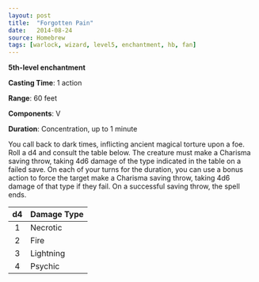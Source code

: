 ```yaml
---
layout: post
title:  "Forgotten Pain"
date:   2014-08-24
source: Homebrew
tags: [warlock, wizard, level5, enchantment, hb, fan]
---
```


**5th-level enchantment**

**Casting Time**: 1 action

**Range**: 60 feet

**Components**: V

**Duration**: Concentration, up to 1 minute

You call back to dark times, inflicting ancient magical torture upon a foe. Roll a d4 and consult the table below. The creature must make a Charisma saving throw, taking 4d6 damage of the type indicated in the table on a failed save. On each of your turns for the duration, you can use a bonus action to force the target make a Charisma saving throw, taking 4d6 damage of that type if they fail. On a successful saving throw, the spell ends.

|d4|Damage Type|
|:-:|:-|
|1|Necrotic|
|2|Fire|
|3|Lightning|
|4|Psychic|
